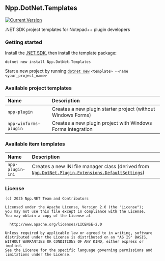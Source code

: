 
Npp.DotNet.Templates
--------------------

[![Current Version]][nuget-org]

.NET SDK project templates for Notepad++ plugin developers


### Getting started

Install the [.NET SDK](https://dotnet.microsoft.com/download), then install the template package:

    dotnet new install Npp.DotNet.Templates

Start a new project by running [`dotnet new`] `<template> --name <your_project_name>`


### Available project templates

| Name                     | Description                                                     |
| :---                     | :---                                                            |
| `npp-plugin`             | Creates a new plugin starter project (without Windows Forms)    |
| `npp-winforms-plugin`    | Creates a new plugin project with Windows Forms integration     |


### Available item templates

| Name                     | Description                                       |
| :---                     | :---                                              |
| `npp-plugin-ini`         | Creates a new INI file manager class (derived from [`Npp.DotNet.Plugin.Extensions.DefaultSettings`]) |


### License

    (c) 2025 Npp.NET Team and Contributors

    Licensed under the Apache License, Version 2.0 (the "License");
    you may not use this file except in compliance with the License.
    You may obtain a copy of the License at

      http://www.apache.org/licenses/LICENSE-2.0

    Unless required by applicable law or agreed to in writing, software
    distributed under the License is distributed on an "AS IS" BASIS,
    WITHOUT WARRANTIES OR CONDITIONS OF ANY KIND, either express or implied.
    See the License for the specific language governing permissions and
    limitations under the License.


[`dotnet new`]: https://learn.microsoft.com/dotnet/core/tools/dotnet-new
[`Npp.DotNet.Plugin.Extensions.DefaultSettings`]: https://npp-dotnet.github.io/Npp.DotNet.Plugin/api/Npp.DotNet.Plugin.Extensions.DefaultSettings.html
[Current Version]: https://img.shields.io/nuget/vpre/npp.dotnet.templates?color=blueviolet&logo=nuget
[nuget-org]: https://www.nuget.org/packages/npp.dotnet.templates
